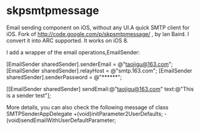 # skpsmtpmessage

Email sending component on iOS, without any UI.A quick SMTP client for iOS.
Fork of http://code.google.com/p/skpsmtpmessage/ , by Ian Baird. 
I convert it into ARC supported. It works on iOS 8.


I add a wrapper of the email operations,EmailSender:

[EmailSender sharedSender].senderEmail = @"taojigu@163.com";
[EmailSender sharedSender].relayHost = @"smtp.163.com";
[EmailSender sharedSender].senderPassword = @"******";

[[EmailSender sharedSender] sendEmail:@"taojigu@163.com" text:@"This is a sender test"];

More details, you can also check the following message of class SMTPSenderAppDelegate
+(void)initParameter2UserDefaults;
-(void)sendEmailWithUserDefaultParameter;

